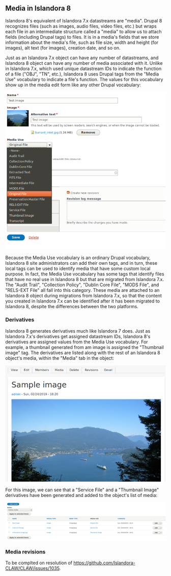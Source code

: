 ## Media in Islandora 8

Islandora 8's equivalent of Islandora 7.x datastreams are "media". Drupal 8 recognizes files (such as images, audio files, video files, etc.) but wraps each file in an intermediate structure called a "media" to allow us to attach fields (including Drupal tags) to files. It is in a media's fields that we store information about the media's file, such as file size, width and height (for images), alt text (for images), creation date, and so on.

Just as an Islandora 7.x object can have any number of datastreams, and Islandora 8 object can have any number of media associated with it. Unlike in Islandora 7.x, which used unique datastream IDs to indicate the function of a file ("OBJ", "TN", etc.), Islandora 8 uses Drupal tags from the "Media Use" vocabulary to indicate a file's function. The values for this vocabulary show up in the media edit form like any other Drupal vocabulary:

![Media tab](../assets/media_use_vocabulary_media_form.png)

Because the Media Use vocabulary is an ordinary Drupal vocabulary, Islandora 8 site administrators can add their own tags, and in turn, these local tags can be used to identify media that have some custom local purpose. In fact, the Media Use vocabulary has some tags that identify files that have no real use in Islandora 8 but that are migrated from Islandora 7.x. The "Audit Trail", "Collection Policy", "Dublin Core File", "MODS File", and "RELS-EXT File" all fall into this category. These media are attached to an Islandora 8 object during migrations from Islandora 7.x, so that the content you created in Islandora 7.x can be identified after it has been migrated to Islandora 8, despite the differences between the two platforms.

### Derivatives

Islandora 8 generates derivatives much like Islandora 7 does. Just as Islandora 7.x's derivatives get assigned datastream IDs, Islandora 8's derivatives are assigned values from the Media Use vocabulary. For example, a thumbnail generated from am image is assigned the "Thumbnail image" tag. The derivatives are listed along with the rest of an Islandora 8 object's media, within the "Media" tab in the object:

![Media tab](../assets/media_tab.png)

For this image, we can see that a "Service File" and a "Thumbnail Image" derivatives have been generated and added to the object's list of media:

![Media tab](../assets/islandora_8_derivatives_sample.png)

### Media revisions

To be complted on resolution of https://github.com/Islandora-CLAW/CLAW/issues/1035.
